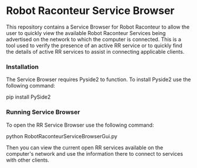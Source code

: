 # Robot Raconteur Service Browser

This repository contains a Service Browser for Robot Raconteur to allow the user to quickly view the available Robot Raconteur Services being advertised on the network to which the computer is connected. This is a tool used to verify the presence of an active RR service or to quickly find the details of active RR services to assist in connecting applicable clients.

### Installation

The Service Browser requires Pyside2 to function. To install Pyside2 use the following command:

pip install PySide2

### Running Service Browser

To open the RR Service Browser use the following command:

python RobotRaconteurServiceBrowserGui.py

Then you can view the current open RR services available on the computer's network and use the information there to connect to services with other clients.


